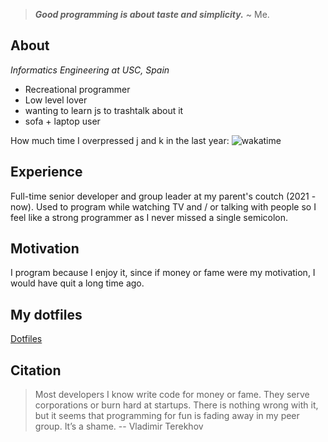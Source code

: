 > ***Good programming is about taste and simplicity.*** ~ Me.

## About

 *Informatics Engineering at USC, Spain*

- Recreational programmer
- Low level lover 
- wanting to learn js to trashtalk about it
- sofa + laptop user

How much time I overpressed j and k in the last year: ![wakatime](https://wakatime.com/badge/user/2a7b4567-ab1f-4fb2-98ff-2b3fdbf94654.svg)

## Experience

Full-time senior developer and group leader at my parent's coutch (2021 -
now). Used to program while watching TV and / or talking with people so I feel
like a strong programmer as I never missed a single semicolon.

## Motivation

I program because I enjoy it, since if money or fame were my motivation, I would have quit a long time ago.

## My dotfiles &emsp;
[Dotfiles](https://github.com/hugocotoflorez/dotfiles)

## Citation
> Most developers I know write code for money or fame. They serve corporations or burn hard at startups. There is nothing wrong with it, but it seems that programming for fun is fading away in my peer group. It’s a shame. -- Vladimir Terekhov
